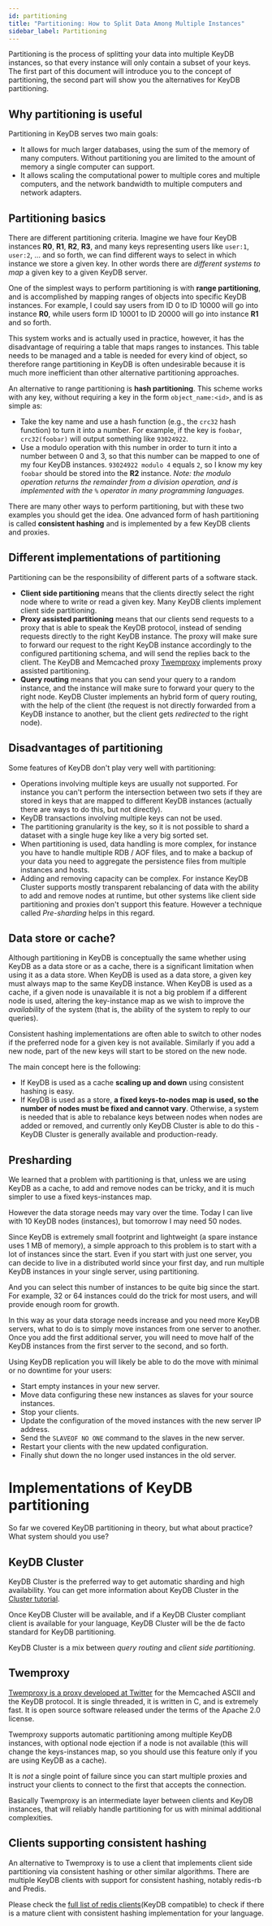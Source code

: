 ```yaml
---
id: partitioning
title: "Partitioning: How to Split Data Among Multiple Instances"
sidebar_label: Partitioning
---
```



Partitioning is the process of splitting your data into multiple KeyDB instances, so that every instance will only contain a subset of your keys. The first part of this document will introduce you to the concept of partitioning, the second part will show you the alternatives for KeyDB partitioning.

Why partitioning is useful
---

Partitioning in KeyDB serves two main goals:

* It allows for much larger databases, using the sum of the memory of many computers. Without partitioning you are limited to the amount of memory a single computer can support.
* It allows scaling the computational power to multiple cores and multiple computers, and the network bandwidth to multiple computers and network adapters.

Partitioning basics
---

There are different partitioning criteria. Imagine we have four KeyDB instances **R0**, **R1**, **R2**, **R3**, and many keys representing users like `user:1`, `user:2`, ... and so forth, we can find different ways to select in which instance we store a given key. In other words there are *different systems to map* a given key to a given KeyDB server.

One of the simplest ways to perform partitioning is with **range partitioning**, and is accomplished by mapping ranges of objects into specific KeyDB instances. For example, I could say users from ID 0 to ID 10000 will go into instance **R0**, while users form ID 10001 to ID 20000 will go into instance **R1** and so forth.

This system works and is actually used in practice, however, it has the disadvantage of requiring a table that maps ranges to instances. This table needs to be managed and a table is needed for every kind of object, so therefore range partitioning in KeyDB is often undesirable because it is much more inefficient than other alternative partitioning approaches.

An alternative to range partitioning is **hash partitioning**. This scheme works with any key, without requiring a key in the form `object_name:<id>`, and is as simple as:

* Take the key name and use a hash function (e.g., the `crc32` hash function) to turn it into a number. For example, if the key is `foobar`, `crc32(foobar)` will output something like `93024922`.
* Use a modulo operation with this number in order to turn it into a number between 0 and 3, so that this number can be mapped to one of my four KeyDB instances. `93024922 modulo 4` equals `2`, so I know my key `foobar` should be stored into the **R2** instance. *Note: the modulo operation returns the remainder from a division operation, and is implemented with the `%` operator in many programming languages.*

There are many other ways to perform partitioning, but with these two examples you should get the idea. One advanced form of hash partitioning is called **consistent hashing** and is implemented by a few KeyDB clients and proxies.

Different implementations of partitioning
---

Partitioning can be the responsibility of different parts of a software stack.

* **Client side partitioning** means that the clients directly select the right node where to write or read a given key. Many KeyDB clients implement client side partitioning.
* **Proxy assisted partitioning** means that our clients send requests to a proxy that is able to speak the KeyDB protocol, instead of sending requests directly to the right KeyDB instance. The proxy will make sure to forward our request to the right KeyDB instance accordingly to the configured partitioning schema, and will send the replies back to the client. The KeyDB and Memcached proxy [Twemproxy](https://github.com/twitter/twemproxy) implements proxy assisted partitioning.
* **Query routing** means that you can send your query to a random instance, and the instance will make sure to forward your query to the right node. KeyDB Cluster implements an hybrid form of query routing, with the help of the client (the request is not directly forwarded from a KeyDB instance to another, but the client gets *redirected* to the right node).

Disadvantages of partitioning
---

Some features of KeyDB don't play very well with partitioning:

* Operations involving multiple keys are usually not supported. For instance you can't perform the intersection between two sets if they are stored in keys that are mapped to different KeyDB instances (actually there are ways to do this, but not directly).
* KeyDB transactions involving multiple keys can not be used.
* The partitioning granularity is the key, so it is not possible to shard a dataset with a single huge key like a very big sorted set.
* When partitioning is used, data handling is more complex, for instance you have to handle multiple RDB / AOF files, and to make a backup of your data you need to aggregate the persistence files from multiple instances and hosts.
* Adding and removing capacity can be complex. For instance KeyDB Cluster supports mostly transparent rebalancing of data with the ability to add and remove nodes at runtime, but other systems like client side partitioning and proxies don't support this feature. However a technique called *Pre-sharding* helps in this regard.

Data store or cache?
---

Although partitioning in KeyDB is conceptually the same whether using KeyDB as a data store or as a cache, there is a significant limitation when using it as a data store. When KeyDB is used as a data store, a given key must always map to the same KeyDB instance. When KeyDB is used as a cache, if a given node is unavailable it is not a big problem if a different node is used, altering the key-instance map as we wish to improve the *availability* of the system (that is, the ability of the system to reply to our queries).

Consistent hashing implementations are often able to switch to other nodes if the preferred node for a given key is not available. Similarly if you add a new node, part of the new keys will start to be stored on the new node.

The main concept here is the following:

* If KeyDB is used as a cache **scaling up and down** using consistent hashing is easy.
* If KeyDB is used as a store, **a fixed keys-to-nodes map is used, so the number of nodes must be fixed and cannot vary**. Otherwise, a system is needed that is able to rebalance keys between nodes when nodes are added or removed, and currently only KeyDB Cluster is able to do this - KeyDB Cluster is generally available and production-ready.

Presharding
---

We learned that a problem with partitioning is that, unless we are using KeyDB as a cache, to add and remove nodes can be tricky, and it is much simpler to use a fixed keys-instances map.

However the data storage needs may vary over the time. Today I can live with 10 KeyDB nodes (instances), but tomorrow I may need 50 nodes.

Since KeyDB is extremely small footprint and lightweight (a spare instance uses 1 MB of memory), a simple approach to this problem is to start with a lot of instances since the start. Even if you start with just one server, you can decide to live in a distributed world since your first day, and run multiple KeyDB instances in your single server, using partitioning.

And you can select this number of instances to be quite big since the start. For example, 32 or 64 instances could do the trick for most users, and will provide enough room for growth.

In this way as your data storage needs increase and you need more KeyDB servers, what to do is to simply move instances from one server to another. Once you add the first additional server, you will need to move half of the KeyDB instances from the first server to the second, and so forth.

Using KeyDB replication you will likely be able to do the move with minimal or no downtime for your users:

* Start empty instances in your new server.
* Move data configuring these new instances as slaves for your source instances.
* Stop your clients.
* Update the configuration of the moved instances with the new server IP address.
* Send the `SLAVEOF NO ONE` command to the slaves in the new server.
* Restart your clients with the new updated configuration.
* Finally shut down the no longer used instances in the old server.

Implementations of KeyDB partitioning
===

So far we covered KeyDB partitioning in theory, but what about practice? What system should you use?

KeyDB Cluster
---

KeyDB Cluster is the preferred way to get automatic sharding and high availability.
You can get more information about KeyDB Cluster in the [Cluster tutorial](https://docs.keydb.dev/docs/cluster-tutorial).

Once KeyDB Cluster will be available, and if a KeyDB Cluster compliant client is available for your language, KeyDB Cluster will be the de facto standard for KeyDB partitioning.

KeyDB Cluster is a mix between *query routing* and *client side partitioning*.

Twemproxy
---

[Twemproxy is a proxy developed at Twitter](https://github.com/twitter/twemproxy) for the Memcached ASCII and the KeyDB protocol. It is single threaded, it is written in C, and is extremely fast. It is open source software released under the terms of the Apache 2.0 license.

Twemproxy supports automatic partitioning among multiple KeyDB instances, with optional node ejection if a node is not available (this will change the keys-instances map, so you should use this feature only if you are using KeyDB as a cache).

It is *not* a single point of failure since you can start multiple proxies and instruct your clients to connect to the first that accepts the connection.

Basically Twemproxy is an intermediate layer between clients and KeyDB instances, that will reliably handle partitioning for us with minimal additional complexities.

Clients supporting consistent hashing
---

An alternative to Twemproxy is to use a client that implements client side partitioning via consistent hashing or other similar algorithms. There are multiple KeyDB clients with support for consistent hashing, notably redis-rb and Predis.

Please check the [full list of redis clients](http://redis.io/clients)(KeyDB compatible) to check if there is a mature client with consistent hashing implementation for your language.
